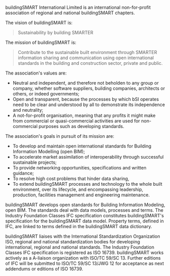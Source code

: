 buildingSMART International Limited is an international non-for-profit association of regional and national buildingSMART chapters. 
 
The vision of buildingSMART is:

> Sustainability by building SMARTER
 
The mission of buildingSMART is:  

> Contribute to the sustainable built environment through SMARTER information sharing and communication using open international standards in the building and construction sector, private and public.
 
The association's values are: 

 * Neutral and independent, and therefore not beholden to any group or company, whether software suppliers, building companies, architects or others, or indeed governments; 
 * Open and transparent, because the processes by which bSI operates need to be clear and understood by all to demonstrate its independence and neutrality; 
 * A not-for-profit organisation, meaning that any profits it might make from commercial or quasi-commercial activities are used for non-commercial purposes such as developing standards. 

 
The association's goals in pursuit of its mission are: 

 * To develop and maintain open international standards for Building Information Modelling (open BIM); 
 * To accelerate market assimilation of interoperability through successful sustainable projects; 
 * To provide networking opportunities, specifications and written guidance; 
 * To resolve high cost problems that hinder data sharing, 
 * To extend buildingSMART processes and technology to the whole built environment, over its lifecycle, and encompassing leadership, production, facilities management and engineering maintenance. 

 
buildingSMART develops open standards for Building Information Modeling, open BIM. The standards deal with data models, processes and terms. The Industry Foundation Classes IFC specification constitutes buildingSMART's specification for the buildingSMART data model. Property terms, defined in IFC, are linked to terms defined in the buildingSMART data dictionary. 
 
buildingSMART liaises with the International Standardization Organization ISO, regional and national standardization bodies for developing international, regional and national standards. The Industry Foundation Classes IFC specification is registered as ISO 16739. buildingSMART works actively as a A-liaison organization with ISO/TC 59/SC 13. Further editions of IFC will be submitted to ISO/TC 59/SC 13/JWG 12 for acceptance as next addendums or editions of ISO 16739. 
